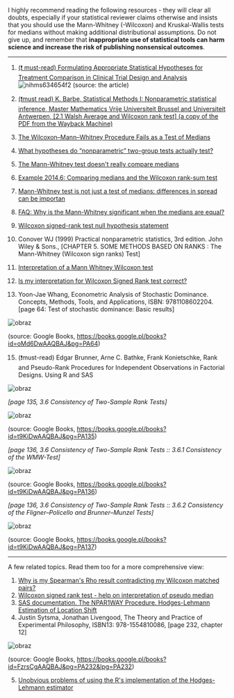 I highly recommend reading the following resources - they will clear all doubts, especially if your statistical reviewer claims otherwise and insists that you should use the Mann-Whitney (-Wilcoxon) and Kruskal-Wallis tests for medians without making additional distributional assumptions.
Do not give up, and remember that **inappropriate use of statistical tools can harm science and increase the risk of publishing nonsensical outcomes**.

---
1. [(❗ must-read) Formulating Appropriate Statistical Hypotheses for Treatment Comparison in Clinical Trial Design and Analysis ](https://www.ncbi.nlm.nih.gov/pmc/articles/PMC4254362/)
![nihms634654f2](https://user-images.githubusercontent.com/95669100/268414880-cddf72b0-c3a9-48df-a9ce-58acc42b4d20.jpg)
(source: the article)

2. [(❗must read) K. Barbe, Statistical Methods I: Nonparametric statistical inference, Master Mathematics Vrije Universiteit Brussel and Universiteit Antwerpen, [2.1 Walsh Average and Wilcoxon rank test] (a copy of the PDF from the Wayback Machine)](https://web.archive.org/web/20210524064522/http://homepages.vub.ac.be/~kbarbe/StatMet1.pdf)
3. [The Wilcoxon–Mann–Whitney Procedure Fails as a Test of Medians](https://www.tandfonline.com/doi/abs/10.1080/00031305.2017.1305291)
4. [What hypotheses do “nonparametric” two-group tests actually test?](https://journals.sagepub.com/doi/pdf/10.1177/1536867X1201200202)
5. [The Mann-Whitney test doesn't really compare medians](https://www.graphpad.com/guides/prism/latest/statistics/stat_nonparametric_tests_dont_compa.htm)
6. [Example 2014.6: Comparing medians and the Wilcoxon rank-sum test](http://proc-x.com/2014/06/example-2014-6-comparing-medians-and-the-wilcoxon-rank-sum-test/)
7. [Mann-Whitney test is not just a test of medians: differences in spread can be importan](https://edisciplinas.usp.br/pluginfile.php/1065042/mod_resource/content/1/Mann%C2%ADWhitney%20test%20is%20not%20just%20a%20test.pdf)
8. [FAQ: Why is the Mann-Whitney significant when the medians are equal?](https://stats.idre.ucla.edu/other/mult-pkg/faq/general/faq-why-is-the-mann-whitney-significant-when-the-medians-are-equal/)
9. [Wilcoxon signed-rank test null hypothesis statement](https://stats.stackexchange.com/questions/363335/wilcoxon-signed-rank-test-null-hypothesis-statement)
10. Conover WJ (1999) Practical nonparametric statistics, 3rd edition. John Wiley & Sons., [CHAPTER 5. SOME METHODS BASED ON RANKS : The Mann-Whitney (Wilcoxon sign ranks) Test]
11. [Interpretation of a Mann Whitney Wilcoxon test](https://stats.stackexchange.com/questions/333561/interpretation-of-a-mann-whitney-wilcoxon-test)
12. [Is my interpretation for Wilcoxon Signed Rank test correct?](https://stats.stackexchange.com/questions/407304/is-my-interpretation-for-wilcoxon-signed-rank-test-correct)
13. Yoon-Jae Whang, Econometric Analysis of Stochastic Dominance. Concepts, Methods, Tools, and Applications, ISBN: 9781108602204. [page 64: Test of stochastic dominance: Basic results]

![obraz](https://user-images.githubusercontent.com/95669100/268412641-d00106ba-1fa2-4fc7-8bfd-93d39967f35d.png)

(source: Google Books, https://books.google.pl/books?id=oMd6DwAAQBAJ&pg=PA64)

15. (❗must-read) Edgar Brunner, Arne C. Bathke, Frank Konietschke,  Rank and Pseudo-Rank Procedures for Independent Observations in Factorial Designs. Using R and SAS

![obraz](https://user-images.githubusercontent.com/95669100/268413452-bdb58b70-b65a-47d9-8665-fb2451b517e9.png)

_[page 135, 3.6 Consistency of Two-Sample Rank Tests]_

![obraz](https://user-images.githubusercontent.com/95669100/268414291-3df57532-3930-40d7-ad60-3d9aa14fd0b3.png)

(source: Google Books, https://books.google.pl/books?id=t9KiDwAAQBAJ&pg=PA135)

_[page 136, 3.6 Consistency of Two-Sample Rank Tests :: 3.6.1 Consistency of the WMW-Test]_

![obraz](https://user-images.githubusercontent.com/95669100/268414272-c1f6face-7bae-445b-be2d-6f0b2910882c.png)

(source: Google Books, https://books.google.pl/books?id=t9KiDwAAQBAJ&pg=PA136)

_[page 136, 3.6 Consistency of Two-Sample Rank Tests :: 3.6.2 Consistency of the Fligner–Policello and Brunner–Munzel Tests]_

![obraz](https://user-images.githubusercontent.com/95669100/268414246-1d9b63dc-50dc-4198-bd29-04e4e2aaad6c.png)

(source: Google Books, https://books.google.pl/books?id=t9KiDwAAQBAJ&pg=PA137)

---

A few related topics. Read them too for a more comprehensive view:

1. [Why is my Spearman's Rho result contradicting my Wilcoxon matched pairs?](https://stats.stackexchange.com/questions/214472/why-is-my-spearmans-rho-result-contradicting-my-wilcoxon-matched-pairs)
2. [Wilcoxon signed rank test - help on interpretation of pseudo median](https://stats.stackexchange.com/questions/404971/wilcoxon-signed-rank-test-help-on-interpretation-of-pseudo-median)
3. [SAS documentation. The NPAR1WAY Procedure. Hodges-Lehmann Estimation of Location Shift](https://documentation.sas.com/doc/en/pgmsascdc/9.4_3.3/statug/statug_npar1way_details19.htm)
4. Justin Sytsma, Jonathan Livengood, The Theory and Practice of Experimental Philosophy, ISBN13: 978-1554810086, [page 232, chapter 12]

![obraz](https://user-images.githubusercontent.com/95669100/268413229-a1b4bec9-016f-4fe9-8ba2-a56f1151eb13.png)

(source: Google Books, https://books.google.pl/books?id=FzrsCgAAQBAJ&pg=PA232&lpg=PA232)

5. [Unobvious problems of using the R's implementation of the Hodges-Lehmann estimator](https://aakinshin.net/posts/r-hodges-lehmann-problems/)
